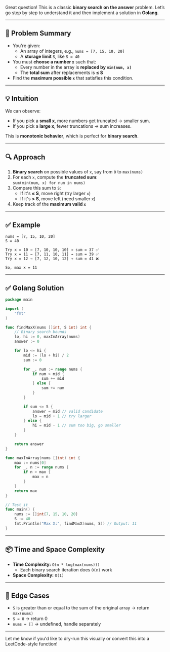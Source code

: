 Great question! This is a classic **binary search on the answer** problem. Let’s go step by step to understand it and then implement a solution in **Golang**.

---

## 🧠 Problem Summary

- You're given:
  - An array of integers, e.g., `nums = [7, 15, 10, 20]`
  - A **storage limit** `S`, like `S = 40`
- You must **choose a number `x`** such that:
  - Every number in the array is **replaced by `min(num, x)`**
  - The **total sum** after replacements is **≤ S**
- Find the **maximum possible `x`** that satisfies this condition.

---

## 💡 Intuition

We can observe:
- If you pick a **small x**, more numbers get truncated → smaller sum.
- If you pick a **large x**, fewer truncations → sum increases.

This is **monotonic behavior**, which is perfect for **binary search**.

---

## 🔍 Approach

1. **Binary search** on possible values of `x`, say from `0` to `max(nums)`
2. For each `x`, compute the **truncated sum**:  
   `sum(min(num, x) for num in nums)`
3. Compare this sum to `S`:
   - If it's **≤ S**, move right (try larger `x`)
   - If it's **> S**, move left (need smaller `x`)
4. Keep track of the **maximum valid `x`**

---

## ✅ Example

```text
nums = [7, 15, 10, 20]
S = 40

Try x = 10 → [7, 10, 10, 10] → sum = 37 ✅
Try x = 11 → [7, 11, 10, 11] → sum = 39 ✅
Try x = 12 → [7, 12, 10, 12] → sum = 41 ❌

So, max x = 11
```

---

## ✅ Golang Solution

```go
package main

import (
	"fmt"
)

func findMaxX(nums []int, S int) int {
	// Binary search bounds
	lo, hi := 0, maxInArray(nums)
	answer := 0

	for lo <= hi {
		mid := (lo + hi) / 2
		sum := 0

		for _, num := range nums {
			if num > mid {
				sum += mid
			} else {
				sum += num
			}
		}

		if sum <= S {
			answer = mid // valid candidate
			lo = mid + 1 // try larger
		} else {
			hi = mid - 1 // sum too big, go smaller
		}
	}

	return answer
}

func maxInArray(nums []int) int {
	max := nums[0]
	for _, n := range nums {
		if n > max {
			max = n
		}
	}
	return max
}

// Test it
func main() {
	nums := []int{7, 15, 10, 20}
	S := 40
	fmt.Println("Max X:", findMaxX(nums, S)) // Output: 11
}
```

---

## 📦 Time and Space Complexity

- **Time Complexity:** `O(n * log(max(nums)))`
  - Each binary search iteration does `O(n)` work
- **Space Complexity:** `O(1)`

---

## 🧪 Edge Cases

- `S` is greater than or equal to the sum of the original array → return `max(nums)`
- `S = 0` → return 0
- `nums = []` → undefined, handle separately

---

Let me know if you'd like to dry-run this visually or convert this into a LeetCode-style function!
